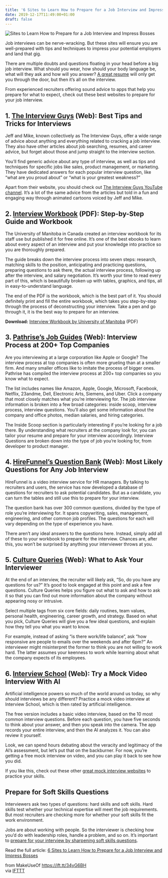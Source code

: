 ```yaml
---
title: '6 Sites to Learn How to Prepare for a Job Interview and Impress Bosses'
date: 2019-12-17T11:49:00+01:00
draft: false
---
```


![Sites to Learn How to Prepare for a Job Interview and Impress Bosses](https://static.makeuseof.com/wp-content/uploads/2019/12/JobInterview.jpg)

Job interviews can be nerve-wracking. But these sites will ensure you are well-prepared with tips and techniques to impress your potential employers and land that gig.

There are multiple doubts and questions floating in your head before a big job interview. What should you wear, how should your body language be, what will they ask and how will you answer? [A great resume](//www.makeuseof.com/tag/resume-sites-prepare-cv/) will only get you through the door, but then it’s all on the interview.

From experienced recruiters offering sound advice to apps that help you prepare for what to expect, check out these best websites to prepare for your job interview.

1\. [The Interview Guys](https://theinterviewguys.com/) (Web): Best Tips and Tricks for Interviews
--------------------------------------------------------------------------------------------------

Jeff and Mike, known collectively as The Interview Guys, offer a wide range of advice about anything and everything related to cracking a job interview. They also have other articles about job searching, resumes, and career advice, but forget about those and jump straight to the interview section.

You’ll find generic advice about any type of interview, as well as tips and techniques for specific jobs like sales, product management, or marketing. They have dedicated answers for each popular interview question, like “what are you proud about” or “what is your greatest weakness?”

Apart from their website, you should check out [The Interview Guys YouTube channel](https://www.youtube.com/user/The2InterviewGuys/videos). It’s a lot of the same advice from the articles but told in a fun and engaging way through animated cartoons voiced by Jeff and Mike.

2\. [Interview Workbook](http://umanitoba.ca/admin/human_resources/lds/cpd/media/Interview_Prep.pdf) (PDF): Step-by-Step Guide and Workbook
-------------------------------------------------------------------------------------------------------------------------------------------

The University of Manitoba in Canada created an interview workbook for its staff use but published it for free online. It’s one of the best ebooks to learn about every aspect of an interview and put your knowledge into practice so you are thoroughly prepared.

The guide breaks down the interview process into seven steps: research, matching skills to the position, anticipating and practicing questions, preparing questions to ask there, the actual interview process, following up after the interview, and salary negotiation. It’s worth your time to read every part of this, which is beautifully broken up with tables, graphics, and tips, all in easy-to-understand language.

The end of the PDF is the workbook, which is the best part of it. You should definitely print and fill the entire workbook, which takes you step-by-step through the process of deconstructing your interview. Take a pen and go through it, it is the best way to prepare for an interview.

**Download:** [Interview Workbook by University of Manitoba](http://umanitoba.ca/admin/human_resources/lds/cpd/media/Interview_Prep.pdf) (PDF)

3\. [Pathrise’s Job Guides](https://www.pathrise.com/guides/how-to-get-a-job-at-company) (Web): Interview Process at 200+ Top Companies
---------------------------------------------------------------------------------------------------------------------------------------

Are you interviewing at a large corporation like Apple or Google? The interview process at top companies is often more grueling than at a smaller firm. And many smaller offices like to imitate the process of bigger ones. Pathrise has compiled the interview process at 200+ top companies so you know what to expect.

The list includes names like Amazon, Apple, Google, Microsoft, Facebook, Netflix, 23andme, Dell, Electronic Arts, Siemens, and Uber. Click a company that most closely matches what you’re interviewing for. The job interview information is broken into a few broad categories: inside scoop, interview process, interview questions. You’ll also get some information about the company and office photos, median salaries, and hiring categories.

The Inside Scoop section is particularly interesting if you’re looking for a job there. By understanding what recruiters at the company look for, you can tailor your resume and prepare for your interview accordingly. Interview Questions are broken down into the type of job you’re looking for, from developer to product manager.

4\. [HireFunnel’s Question Bank](https://hirefunnel.io/question-bank/) (Web): Most Likely Questions for Any Job Interview
-------------------------------------------------------------------------------------------------------------------------

HireFunnel is a video interview service for HR managers. By talking to recruiters and users, the service has now developed a database of questions for recruiters to ask potential candidates. But as a candidate, you can turn the tables and still use this to prepare for your interview.

The question bank has over 300 common questions, divided by the type of role you’re interviewing for. It spans copywriting, sales, management, engineering, and other common job profiles. The questions for each will vary depending on the type of experience you have.

There aren’t any ideal answers to the questions here. Instead, simply add all of these to your workbook to prepare for the interview. Chances are, after this, you won’t be surprised by anything your interviewer throws at you.

5\. [Culture Queries](https://www.keyvalues.com/culture-queries) (Web): What to Ask Your Interviewer
----------------------------------------------------------------------------------------------------

At the end of an interview, the recruiter will likely ask, “So, do you have any questions for us?” It’s good to look engaged at this point and ask a few questions. Culture Queries helps you figure out what to ask and how to ask it so that you can find out more information about the company without appearing nosy or intrusive.

Select multiple tags from six core fields: daily routines, team values, personal health, engineering, career growth, and strategy. Based on what you pick, Culture Queries will give you a few ideal questions, and explain how they tell you what you want to know.

For example, instead of asking “is there work/life balance”, ask “how responsive are people to emails over the weekends and after 6pm?” An interviewer might misinterpret the former to think you are not willing to work hard. The latter assumes your keenness to work while learning about what the company expects of its employees.

6\. [Interview School](https://interviewschool.com/) (Web): Try a Mock Video Interview With AI
----------------------------------------------------------------------------------------------

Artificial intelligence powers so much of the world around us today, so why should interviews be any different? Practice a mock video interview at Interview School, which is then rated by artificial intelligence.

The free version includes a basic video interview, based on the 10 most common interview questions. Before each question, you have five seconds to think about your answer, and then you speak into the camera. The app records your entire interview, and then the AI analyzes it. You can also review it yourself.

Look, we can spend hours debating about the veracity and legitimacy of the AI’s assessment, but let’s put that on the backburner. For now, you’re getting a free mock interview on video, and you can play it back to see how you did.

If you like this, check out these other [great mock interview websites](//www.makeuseof.com/tag/mock-interview-websites/) to practice your skills.

Prepare for Soft Skills Questions
---------------------------------

Interviewers ask two types of questions: hard skills and soft skills. Hard skills test whether your technical expertise will meet the job requirements. But most recruiters are checking more for whether your soft skills fit the work environment.

Jobs are about working with people. So the interviewer is checking how you’d do with leadership roles, handle a problem, and so on. It’s important to [prepare for your interview by sharpening soft skills questions](//www.makeuseof.com/tag/interview-soft-skills-questions/).

Read the full article: [6 Sites to Learn How to Prepare for a Job Interview and Impress Bosses](https://www.makeuseof.com/tag/sites-learn-prepare-job-interview/)

  
  
from MakeUseOf https://ift.tt/34yG6BH  
via [IFTTT](https://ifttt.com/?ref=da&site=blogger)